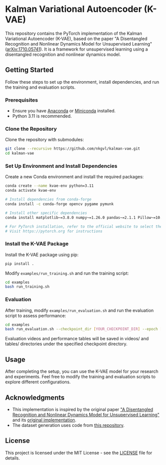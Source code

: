 # Kalman Variational Autoencoder (K-VAE)

This repository contains the PyTorch implementation of the Kalman Variational Autoencoder (K-VAE), based on the paper "A Disentangled Recognition and Nonlinear Dynamics Model for Unsupervised Learning" ([arXiv:1710.05741](https://arxiv.org/abs/1710.05741)). It is a framework for unsupervised learning using a disentangled recognition and nonlinear dynamics model.

## Getting Started

Follow these steps to set up the environment, install dependencies, and run the training and evaluation scripts.

### Prerequisites

- Ensure you have [Anaconda](https://www.anaconda.com/products/distribution) or [Miniconda](https://docs.conda.io/en/latest/miniconda.html) installed.
- Python 3.11 is recommended.

### Clone the Repository

Clone the repository with submodules:

```bash
git clone --recursive https://github.com/nkgvl/kalman-vae.git
cd kalman-vae
```

### Set Up Environment and Install Dependencies

Create a new Conda environment and install the required packages:

```bash
conda create --name kvae-env python=3.11
conda activate kvae-env

# Install dependencies from conda-forge
conda install -c conda-forge opencv pygame pymunk

# Install other specific dependencies
conda install matplotlib~=3.8.0 numpy~=1.26.0 pandas~=2.1.1 Pillow~=10.0.1 tqdm~=4.65.0 wandb~=0.15.12

# For PyTorch installation, refer to the official website to select the appropriate version and CUDA support
# Visit https://pytorch.org for instructions
```

### Install the K-VAE Package

Install the K-VAE package using pip:

```bash
pip install .
```

Modify `examples/run_training.sh` and run the training script:

```bash
cd examples
bash run_training.sh
```

### Evaluation
After training, modify `examples/run_evaluation.sh` and run the evaluation script to assess performance:

```bash
cd examples
bash run_evaluation.sh --checkpoint_dir [YOUR_CHECKPOINT_DIR] --epoch [EPOCH_NUMBER]
```

Evaluation videos and performance tables will be saved in videos/ and tables/ directories under the specified checkpoint directory.

## Usage

After completing the setup, you can use the K-VAE model for your research and experiments. Feel free to modify the training and evaluation scripts to explore different configurations.

## Acknowledgments

- This implementation is inspired by the original paper ["A Disentangled Recognition and Nonlinear Dynamics Model for Unsupervised Learning"](https://arxiv.org/abs/1710.05741) and its [original implementation](https://github.com/simonkamronn/kvae).
- The dataset generation uses code from [this repository](https://github.com/charlio23/bouncing-ball).

## License

This project is licensed under the MIT License - see the [LICENSE](LICENSE) file for details.
